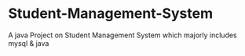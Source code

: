 # Student-Management-System
A java Project on Student Management System which majorly includes mysql &amp; java
